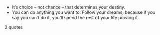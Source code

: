  - It’s choice – not chance – that determines your destiny.
 - You can do anything you want to. Follow your dreams; because if you say you can’t do it, you’ll spend the rest of your life proving it.

2 quotes